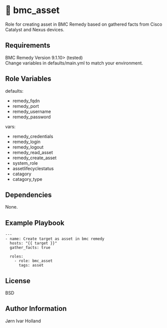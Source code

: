 🧾 bmc\_asset
============

Role for creating asset in BMC Remedy based on gathered facts from Cisco Catalyst and Nexus devices.

Requirements
------------

BMC Remedy Version 9.1.10> (tested) <br>
Change variables in defaults/main.yml to match your environment.

Role Variables
--------------

defaults:
- remedy\_fqdn
- remedy\_port
- remedy\_username
- remedy\_password

vars:
- remedy\_credentials
- remedy\_login
- remedy\_logout
- remedy\_read\_asset
- remedy\_create\_asset
- system\_role
- assetlifecyclestatus
- catagory
- catagory\_type

Dependencies
------------

None.

Example Playbook
----------------

    ---
    - name: Create target as asset in bmc remedy
      hosts: "{{ target }}"
      gather_facts: true

      roles:
        - role: bmc_asset
          tags: asset

License
-------

BSD

Author Information
------------------

Jørn Ivar Holland

